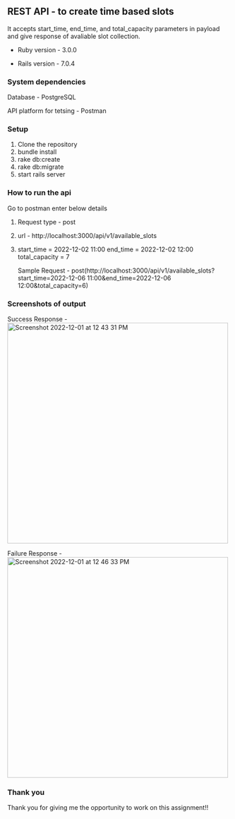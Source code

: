 ## REST API - to create time based slots

It accepts start_time, end_time, and total_capacity parameters in payload and give response of avaliable slot collection.


* Ruby version - 3.0.0

* Rails version - 7.0.4

### System dependencies

Database - PostgreSQL

API platform for tetsing - Postman

### Setup

1. Clone the repository 
2. bundle install
3. rake db:create
4. rake db:migrate
5. start rails server

### How to run the api
 Go to postman enter below details
 1. Request type - post
 2. url - http://localhost:3000/api/v1/available_slots
 3. start_time = 2022-12-02 11:00 
    end_time = 2022-12-02 12:00
    total_capacity = 7
    
    Sample Request - post(http://localhost:3000/api/v1/available_slots?start_time=2022-12-06 11:00&end_time=2022-12-06 12:00&total_capacity=6)   
    
### Screenshots of output
Success Response -
<img width="500" alt="Screenshot 2022-12-01 at 12 43 31 PM" src="https://user-images.githubusercontent.com/2619040/204989767-2c362306-4bc9-4ad5-ba4e-4fea185a662f.png">

Failure Response - 
<img width="500" alt="Screenshot 2022-12-01 at 12 46 33 PM" src="https://user-images.githubusercontent.com/2619040/204989938-2465e8fd-c2f7-47dc-93ec-33a113f7c05e.png">


### Thank you
Thank you for giving me the opportunity to work on this assignment!!
